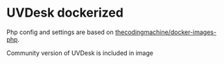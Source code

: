 # UVDesk dockerized

Php config and settings are based on [thecodingmachine/docker-images-php](https://github.com/thecodingmachine/docker-images-php).

Community version of UVDesk is included in image
